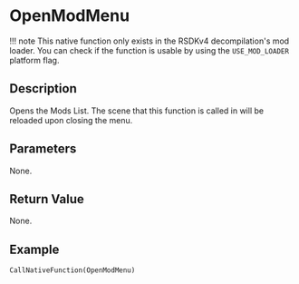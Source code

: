 # OpenModMenu

!!! note
    This native function only exists in the RSDKv4 decompilation's mod loader. You can check if the function is usable by using the `USE_MOD_LOADER` platform flag.

## Description
Opens the Mods List. The scene that this function is called in will be reloaded upon closing the menu.

## Parameters
None.

## Return Value
None.

## Example
```
CallNativeFunction(OpenModMenu)
```

